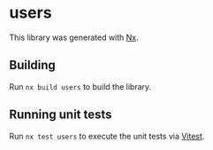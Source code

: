 # users

This library was generated with [Nx](https://nx.dev).

## Building

Run `nx build users` to build the library.

## Running unit tests

Run `nx test users` to execute the unit tests via [Vitest](https://vitest.dev/).
